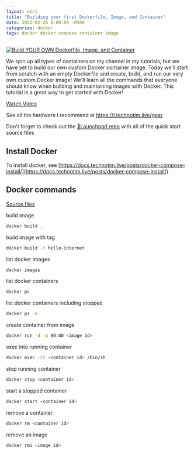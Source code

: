 ```yaml
---
layout: post
title: "Building your first Dockerfile, Image, and Container"
date: 2022-02-26 8:00:00 -0500
categories: docker
tags: docker docker-compose container image
---
```


[![Build YOUR OWN Dockerfile, Image, and Container](https://img.youtube.com/vi/SnSH8Ht3MIc/0.jpg)](https://www.youtube.com/watch?v=SnSH8Ht3MIc "Build YOUR OWN Dockerfile, Image, and Container")

We spin up all types of containers on my channel in my tutorials, but we have yet to build our own custom Docker container image.  Today we'll start from scratch with an empty Dockerfile and create, build, and run our very own custom Docker image!  We'll learn all the commands that everyone should know when building and maintaining images with Docker.  This tutorial is a great way to get started with Docker!

[Watch Video](https://www.youtube.com/watch?v=SnSH8Ht3MIc)

See all the hardware I recommend at <https://l.technotim.live/gear>

Don't forget to check out the [🚀Launchpad repo](https://l.technotim.live/quick-start) with all of the quick start source files


## Install Docker

To install docker, see [https://docs.technotim.live/posts/docker-compose-install/](https://docs.technotim.live/posts/docker-compose-install/)


## Docker commands

[Source files](https://github.com/techno-tim/launchpad/tree/master/docker/custom-image)

build image

```bash
docker build .
```

build image with tag

```bash
docker build -t hello-internet
```

list docker images

```bash
docker images
```

list docker containers

```bash
docker ps
```

list docker containers including stopped

```bash
docker ps -a
```

create container from image

```bash
docker run -d -p 80:80 <image id>
```

exec into running container

```bash
docker exec -it <container id> /bin/sh
```

stop running container

```bash
docker stop <container id>
```

start a stopped container

```bash
docker start <container id>
```

remove a container 

```bash
docker rm <container id>
```

remove an image

```bash
docker rmi <image id>
```



